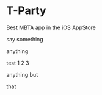 # T-Party
Best MBTA app in the iOS AppStore

say something

anything



test 1 2 3



anything but


that
